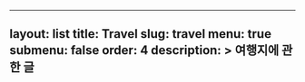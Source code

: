 ---
layout: list
title: Travel
slug: travel
menu: true
submenu: false
order: 4
description: >
  여행지에 관한 글
--

